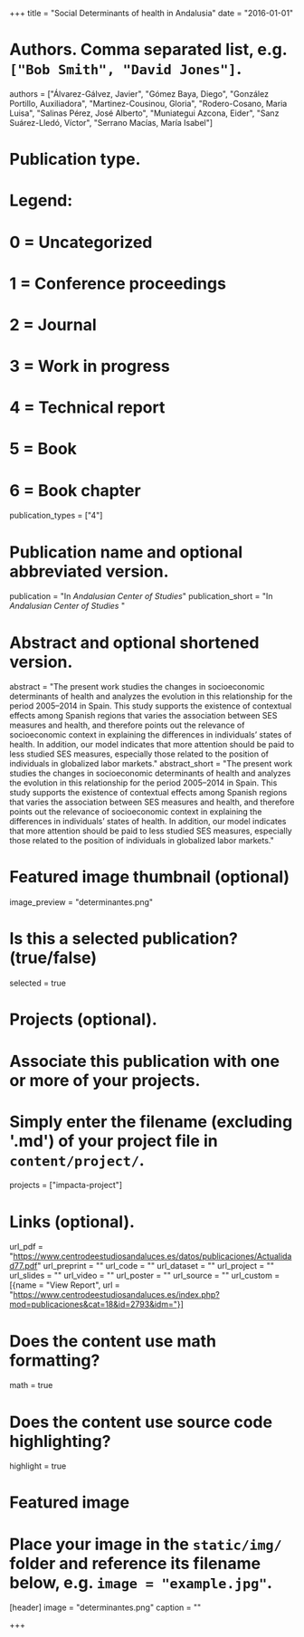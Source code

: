 +++
title = "Social Determinants of health in Andalusia"
date = "2016-01-01"

# Authors. Comma separated list, e.g. `["Bob Smith", "David Jones"]`.
authors = ["Álvarez-Gálvez, Javier", "Gómez Baya, Diego", "González Portillo, Auxiliadora", "Martinez-Cousinou, Gloria", "Rodero-Cosano, Maria Luisa", "Salinas Pérez, José Alberto", "Muniategui Azcona, Eider", "Sanz Suárez-Lledó, Víctor", "Serrano Macías, María Isabel"]

# Publication type.
# Legend:
# 0 = Uncategorized
# 1 = Conference proceedings
# 2 = Journal
# 3 = Work in progress
# 4 = Technical report
# 5 = Book
# 6 = Book chapter
publication_types = ["4"]

# Publication name and optional abbreviated version.
publication = "In *Andalusian Center of Studies*"
publication_short = "In *Andalusian Center of Studies* "

# Abstract and optional shortened version.
abstract = "The present work studies the changes in socioeconomic determinants of health and analyzes the evolution in this relationship for the period 2005–2014 in Spain. This study supports the existence of contextual effects among Spanish regions that varies the association between SES measures and health, and therefore points out the relevance of socioeconomic context in explaining the differences in individuals’ states of health. In addition, our model indicates that more attention should be paid to less studied SES measures, especially those related to the position of individuals in globalized labor markets."
abstract_short = "The present work studies the changes in socioeconomic determinants of health and analyzes the evolution in this relationship for the period 2005–2014 in Spain. This study supports the existence of contextual effects among Spanish regions that varies the association between SES measures and health, and therefore points out the relevance of socioeconomic context in explaining the differences in individuals’ states of health. In addition, our model indicates that more attention should be paid to less studied SES measures, especially those related to the position of individuals in globalized labor markets."

# Featured image thumbnail (optional)
image_preview = "determinantes.png"

# Is this a selected publication? (true/false)
selected = true

# Projects (optional).
#   Associate this publication with one or more of your projects.
#   Simply enter the filename (excluding '.md') of your project file in `content/project/`.
projects = ["impacta-project"]

# Links (optional).
url_pdf = "https://www.centrodeestudiosandaluces.es/datos/publicaciones/Actualidad77.pdf"
url_preprint = ""
url_code = ""
url_dataset = ""
url_project = ""
url_slides = ""
url_video = ""
url_poster = ""
url_source = ""
url_custom = [{name = "View Report", url = "https://www.centrodeestudiosandaluces.es/index.php?mod=publicaciones&cat=18&id=2793&idm="}]

# Does the content use math formatting?
math = true

# Does the content use source code highlighting?
highlight = true

# Featured image
# Place your image in the `static/img/` folder and reference its filename below, e.g. `image = "example.jpg"`.
[header]
image = "determinantes.png"
caption = ""

+++


